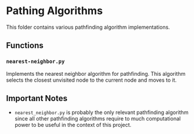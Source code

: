 # Pathing Algorithms

This folder contains various pathfinding algorithm implementations.

## Functions

### `nearest-neighbor.py`
Implements the nearest neighbor algorithm for pathfinding. This algorithm selects the closest unvisited node to the current node and moves to it.

## Important Notes
- `nearest_neighbor.py` is probably the only relevant pathfinding algorithm since all other pathfinding algorithms require to much computational power to be useful in the context of this project.

